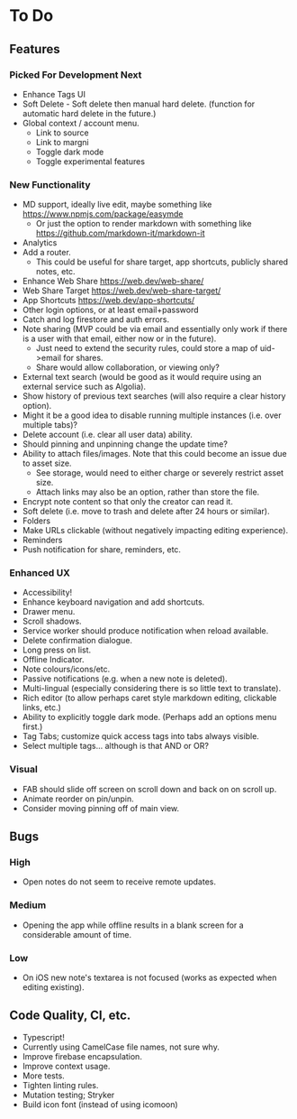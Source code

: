 # To Do

## Features

### Picked For Development Next

-   Enhance Tags UI
-   Soft Delete - Soft delete then manual hard delete. (function for automatic hard delete in the future.)
-   Global context / account menu.
    -   Link to source
    -   Link to margni
    -   Toggle dark mode
    -   Toggle experimental features

### New Functionality

-   MD support, ideally live edit, maybe something like https://www.npmjs.com/package/easymde
    -   Or just the option to render markdown with something like https://github.com/markdown-it/markdown-it
-   Analytics
-   Add a router.
    -   This could be useful for share target, app shortcuts, publicly shared notes, etc.
-   Enhance Web Share https://web.dev/web-share/
-   Web Share Target https://web.dev/web-share-target/
-   App Shortcuts https://web.dev/app-shortcuts/
-   Other login options, or at least email+password
-   Catch and log firestore and auth errors.
-   Note sharing (MVP could be via email and essentially only work if there is a user with that email, either now or in the future).
    -   Just need to extend the security rules, could store a map of uid->email for shares.
    -   Share would allow collaboration, or viewing only?
-   External text search (would be good as it would require using an external service such as Algolia).
-   Show history of previous text searches (will also require a clear history option).
-   Might it be a good idea to disable running multiple instances (i.e. over multiple tabs)?
-   Delete account (i.e. clear all user data) ability.
-   Should pinning and unpinning change the update time?
-   Ability to attach files/images. Note that this could become an issue due to asset size.
    -   See storage, would need to either charge or severely restrict asset size.
    -   Attach links may also be an option, rather than store the file.
-   Encrypt note content so that only the creator can read it.
-   Soft delete (i.e. move to trash and delete after 24 hours or similar).
-   Folders
-   Make URLs clickable (without negatively impacting editing experience).
-   Reminders
-   Push notification for share, reminders, etc.

### Enhanced UX

-   Accessibility!
-   Enhance keyboard navigation and add shortcuts.
-   Drawer menu.
-   Scroll shadows.
-   Service worker should produce notification when reload available.
-   Delete confirmation dialogue.
-   Long press on list.
-   Offline Indicator.
-   Note colours/icons/etc.
-   Passive notifications (e.g. when a new note is deleted).
-   Multi-lingual (especially considering there is so little text to translate).
-   Rich editor (to allow perhaps caret style markdown editing, clickable links, etc.)
-   Ability to explicitly toggle dark mode. (Perhaps add an options menu first.)
-   Tag Tabs; customize quick access tags into tabs always visible.
-   Select multiple tags... although is that AND or OR?

### Visual

-   FAB should slide off screen on scroll down and back on on scroll up.
-   Animate reorder on pin/unpin.
-   Consider moving pinning off of main view.

## Bugs

### High

-   Open notes do not seem to receive remote updates.

### Medium

-   Opening the app while offline results in a blank screen for a considerable amount of time.

### Low

-   On iOS new note's textarea is not focused (works as expected when editing existing).

## Code Quality, CI, etc.

-   Typescript!
-   Currently using CamelCase file names, not sure why.
-   Improve firebase encapsulation.
-   Improve context usage.
-   More tests.
-   Tighten linting rules.
-   Mutation testing; Stryker
-   Build icon font (instead of using icomoon)
